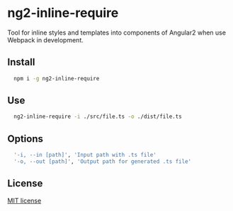 # ng2-inline-require

Tool for inline styles and templates into components of Angular2 when use Webpack in development.

## Install

```sh
  npm i -g ng2-inline-require
```

## Use

```sh
  ng2-inline-require -i ./src/file.ts -o ./dist/file.ts
```

## Options

```sh
  '-i, --in [path]', 'Input path with .ts file'
  '-o, --out [path]', 'Output path for generated .ts file'
```

## License
[MIT license](https://opensource.org/licenses/MIT)
